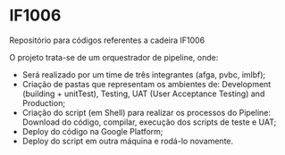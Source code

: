# IF1006
Repositório para códigos referentes a cadeira IF1006

O projeto trata-se de um orquestrador de pipeline, onde:

  - Será realizado por um time de três integrantes (afga, pvbc, imlbf);
  - Criação de pastas que representam os ambientes de: Development (building + unitTest),
  Testing, UAT (User Acceptance Testing) and Production;
  - Criação do script (em Shell) para realizar os processos do Pipeline: Download do código, 
  compilar, execução dos scripts de teste e UAT;
  - Deploy do código na Google Platform;
  - Deploy do script em outra máquina e rodá-lo novamente.
